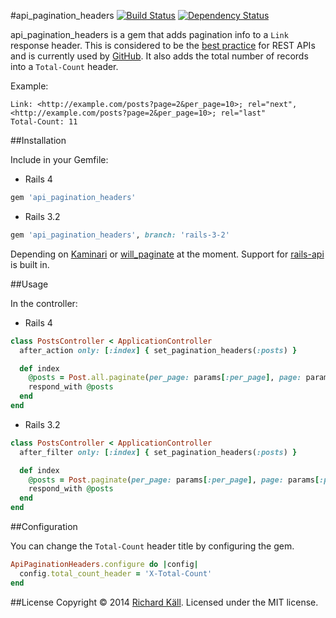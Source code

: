 #api_pagination_headers [![Build Status](https://travis-ci.org/richardkall/api_pagination_headers.svg)](http://travis-ci.org/richardkall/api_pagination_headers) [![Dependency Status](https://gemnasium.com/richardkall/api_pagination_headers.png)](https://gemnasium.com/richardkall/api_pagination_headers)

api_pagination_headers is a gem that adds pagination info to a `Link` response header. This is considered to be the [best practice](http://www.vinaysahni.com/best-practices-for-a-pragmatic-restful-api#pagination) for REST APIs and is currently used by [GitHub](http://developer.github.com/v3/#pagination). It also adds the total number of records into a `Total-Count` header.

Example:

```
Link: <http://example.com/posts?page=2&per_page=10>; rel="next", <http://example.com/posts?page=2&per_page=10>; rel="last"
Total-Count: 11
```

##Installation

Include in your Gemfile:

* Rails 4

```ruby
gem 'api_pagination_headers'
```

* Rails 3.2

```ruby
gem 'api_pagination_headers', branch: 'rails-3-2'
```

Depending on [Kaminari](https://github.com/amatsuda/kaminari) or [will_paginate](https://github.com/mislav/will_paginate) at the moment. Support for [rails-api](https://github.com/rails-api/rails-api) is built in.

##Usage

In the controller:

* Rails 4

```ruby
class PostsController < ApplicationController
  after_action only: [:index] { set_pagination_headers(:posts) }

  def index
    @posts = Post.all.paginate(per_page: params[:per_page], page: params[:page])
    respond_with @posts
  end
end
```

* Rails 3.2

```ruby
class PostsController < ApplicationController
  after_filter only: [:index] { set_pagination_headers(:posts) }

  def index
    @posts = Post.paginate(per_page: params[:per_page], page: params[:page])
    respond_with @posts
  end
end
```

##Configuration

You can change the `Total-Count` header title by configuring the gem.

```ruby
ApiPaginationHeaders.configure do |config|
  config.total_count_header = 'X-Total-Count'
end
```

##License
Copyright © 2014 [Richard Käll](http://richardkall.se). Licensed under the MIT license.

